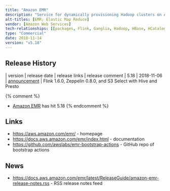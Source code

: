 ```yaml
---
title: "Amazon EMR"
description: "Service for dynamically provisioning Hadoop clusters on Amazon EC2 infrastructure, with the ability to select one of more Hadoop based services to be pre-installed and configured. Supports selection of EC2 instance types, EC2 spot and reserved instances, programmatic execution of service jobs (steps), persistent or transient (terminate after pre-defined steps have been executed) clusters, automatic or manual scaling of live clusters, cloning of clusters, HDFS on local (EBS) node storage, an HDFS compatible filesystem (EMR File System - EMRFS) for accessing Amazon S3 storage (that supports consistency using DynamoDB for metadata), automatic configuration of Hadoop clusters and firewalls, integration with AWS CloudWatch and AWS Identity and Access Management, Hadoop encryption and Kerberos authentication, persistent storage of Hive metadata in AWS Glue Data Catalog, and bootstrap actions for custom configuration or installation of other services (with a GitHub repo of open source bootstrap action extensions).  Manageable via the AWS Management Console, the AWS CLI, a REST API and a range of SDKs.  Priced at an hourly rate (charged per second) based on the EC2 instance types being used, which is in addition to any EC2 or EBS charges."
alt-titles: [EMR; Elastic Map Reduce]
vendor: [Amazon Web Services]
tech-relationships: [[packages, Flink, Ganglia, Hadoop, HBase, HCatalog, Hive, Hue, JupyterHub, Livy, Mahout, MXNet, Oozie, Phoenix, Pig, Presto, Spark, Sqoop, TensorFlow, Tez, Zeppelin, ZooKeeper]]
type: "Commercial"
date: 2018-11-14
version: "v5.18"
---
```

## Release History

| version | release date | release links | release comment
| 5.18 | 2018-11-06 | [announcement](https://aws.amazon.com/about-aws/whats-new/2018/11/support-for-flink-160-zeppelin-080-and-s3-select-with-hive-and-presto-on-amazon-emr-release-5180/) | Flink 1.6.0, Zeppelin 0.8.0, and S3 Select with Hive and Presto

{% comment %}
* [Amazon EMR](/technologies/amazon-emr/) has hit 5.18
{% endcomment %}

## Links

* <https://aws.amazon.com/emr/> - homepage
* <https://docs.aws.amazon.com/emr/index.html> - documentation
* <https://github.com/awslabs/emr-bootstrap-actions> - GitHub repo of bootstrap actions

## News

* <https://docs.aws.amazon.com/emr/latest/ReleaseGuide/amazon-emr-release-notes.rss> - RSS release notes feed